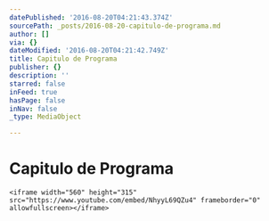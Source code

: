 ```yaml
---
datePublished: '2016-08-20T04:21:43.374Z'
sourcePath: _posts/2016-08-20-capitulo-de-programa.md
author: []
via: {}
dateModified: '2016-08-20T04:21:42.749Z'
title: Capitulo de Programa
publisher: {}
description: ''
starred: false
inFeed: true
hasPage: false
inNav: false
_type: MediaObject

---
```

# Capitulo de Programa

    <iframe width="560" height="315" src="https://www.youtube.com/embed/NhyyL69QZu4" frameborder="0" allowfullscreen></iframe>